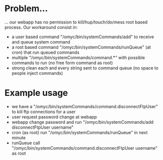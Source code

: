 
# Problem...
 
... our webapp has no permission to kill/hup/touch/do/mess root based process. Our workaround consist in:

* a user based command "/omyc/bin/systemCommands/add" to receive and queue system command 
* a root based command "/omyc/bin/systemCommands/runQueue" (at cron) that run queued commands
* multiple "/omyc/bin/systemCommands/command.*" with possible commands to run (no free form command as root)
* strong clean each and every string sent to command queue (no space to people inject commands)

# Example usage

* we have a "/omyc/bin/systemCommands/command.disconnectFtpUser" to kill ftp connections for a user
* user request password change at webapp
* webapp change password and run "/omyc/bin/systemCommands/add disconnectFtpUser username"
* cron (as root) run "/omyc/bin/systemCommands/runQueue" in next minute
* runQueue call "/omyc/bin/systemCommands/command.disconnectFtpUser username" as root
